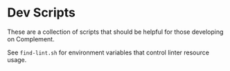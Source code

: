# Dev Scripts

These are a collection of scripts that should be helpful for those developing
on Complement.

See `find-lint.sh` for environment variables that control linter resource
usage.

